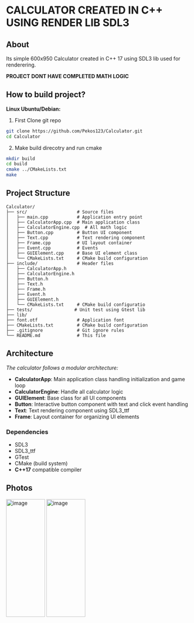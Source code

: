 # CALCULATOR CREATED IN C++ USING RENDER LIB SDL3

## About
Its simple 600x950 Calculator created in C++ 17 using SDL3 lib used for renderering.<p>**PROJECT DONT HAVE COMPLETED MATH LOGIC**

## How to build project?
**Linux Ubuntu/Debian:**
1. First Clone git repo
```bash
git clone https://github.com/Pekos123/Calculator.git
cd Calculator
```
2. Make build direcotry and run cmake
```bash
mkdir build
cd build
cmake ../CMakeLists.txt
make
```

## Project Structure
```
Calculator/          
├── src/                   # Source files          
│   ├── main.cpp           # Application entry point          
│   ├── CalculatorApp.cpp  # Main application class   
│   ├── CalculatorEngine.cpp  # All math logic 
│   ├── Button.cpp         # Button UI component          
│   ├── Text.cpp           # Text rendering component          
│   ├── Frame.cpp          # UI layout container          
│   ├── Event.cpp          # Events          
│   ├── GUIElement.cpp     # Base UI element class          
│   └── CMakeLists.txt     # CMake build configuration          
├── include/               # Header files          
│   ├── CalculatorApp.h
│   ├── CalculatorEngine.h         
│   ├── Button.h         
│   ├── Text.h           
│   ├── Frame.h          
│   ├── Event.h          
│   ├── GUIElement.h     
│   └── CMakeLists.txt     # CMake build configuratio
├── tests/                # Unit test using Gtest lib
├── lib/                  
├── font.otf               # Application font
├── CMakeLists.txt         # CMake build configuration
├── .gitignore             # Git ignore rules
└── README.md              # This file
```
## Architecture
*The calculator follows a modular architecture:*

- **CalculatorApp**: Main application class handling initialization and game loop
- **CalculatorEngine**: Handle all calculator logic
- **GUIElement**: Base class for all UI components  
- **Button**: Interactive button component with text and click event handling
- **Text**: Text rendering component using SDL3_ttf
- **Frame**: Layout container for organizing UI elements

### Dependencies

- SDL3
- SDL3_ttf
- GTest
- CMake (build system)
- **C++17** compatible compiler

## Photos
<img width="106" height="320" alt="image" src="https://github.com/user-attachments/assets/77d265f6-353f-4c54-a174-a37460baf150" />
<img width="106" height="320" alt="image" src="https://github.com/user-attachments/assets/edaa05d3-3f1d-4db1-b8d6-18f9a57c087c" />






